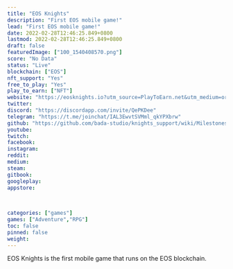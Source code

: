 ```yaml
---
title: "EOS Knights"
description: "First EOS mobile game!"
lead: "First EOS mobile game!"
date: 2022-02-28T12:46:25.849+0800
lastmod: 2022-02-28T12:46:25.849+0800
draft: false
featuredImage: ["100_1540408570.png"]
score: "No Data"
status: "Live"
blockchain: ["EOS"]
nft_support: "Yes"
free_to_play: "Yes"
play_to_earn: ["NFT"]
website: "https://eosknights.io?utm_source=PlayToEarn.net&utm_medium=organic&utm_campaign=gamepage"
twitter: 
discord: "https://discordapp.com/invite/QePKDee"
telegram: "https://t.me/joinchat/IAL3EwvtSVMml_qkYPXbrw"
github: "https://github.com/bada-studio/knights_support/wiki/Milestones"
youtube: 
twitch: 
facebook: 
instagram: 
reddit: 
medium: 
steam: 
gitbook: 
googleplay: 
appstore: 

  
    
categories: ["games"]
games: ["Adventure","RPG"]
toc: false
pinned: false
weight: 
---
```

EOS Knights is the first mobile game that runs on the EOS blockchain.